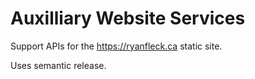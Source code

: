 # Auxilliary Website Services

Support APIs for the <https://ryanfleck.ca> static site.

Uses semantic release.
